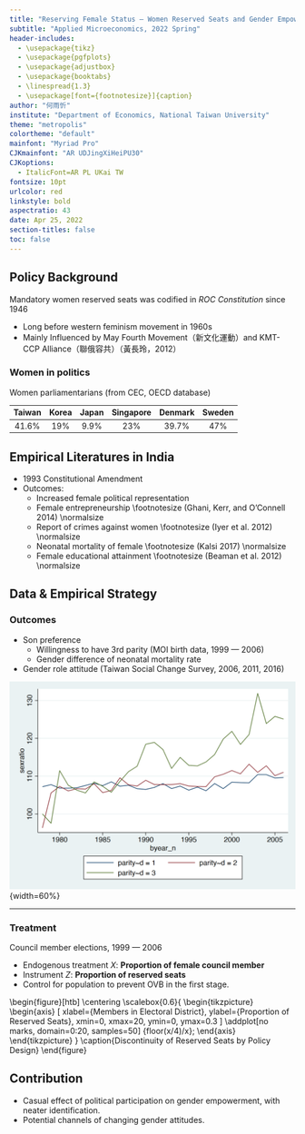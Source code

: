 ```yaml
---
title: "Reserving Female Status — Women Reserved Seats and Gender Empowerment in Taiwan"
subtitle: "Applied Microeconomics, 2022 Spring"
header-includes:
  - \usepackage{tikz}
  - \usepackage{pgfplots}
  - \usepackage{adjustbox}
  - \usepackage{booktabs}
  - \linespread{1.3}
  - \usepackage[font={footnotesize}]{caption}
author: "何雨忻"
institute: "Department of Economics, National Taiwan University"
theme: "metropolis"
colortheme: "default"
mainfont: "Myriad Pro"
CJKmainfont: "AR UDJingXiHeiPU30"
CJKoptions:
  - ItalicFont=AR PL UKai TW
fontsize: 10pt
urlcolor: red
linkstyle: bold
aspectratio: 43
date: Apr 25, 2022
section-titles: false
toc: false
---
```


## Policy Background

Mandatory women reserved seats was codified in *ROC Constitution* since 1946

- Long before western feminism movement in 1960s
- Mainly Influenced by May Fourth Movement（新文化運動）and KMT-CCP Alliance（聯俄容共）（黃長玲，2012）

### Women in politics

Women parliamentarians (from CEC, OECD database)

| Taiwan | Korea | Japan | Singapore | Denmark | Sweden |
| :----: | :---: | :---: | :-------: | :-----: | :----: |
| 41.6%  |  19%  | 9.9%  |    23%    |  39.7%  |  47%   |

## Empirical Literatures in India

-   1993 Constitutional Amendment
-   Outcomes:
    -   Increased female political representation
    -   Female entrepreneurship \footnotesize (Ghani, Kerr, and O’Connell 2014) \normalsize
    -   Report of crimes against women \footnotesize (Iyer et al. 2012) \normalsize
    -   Neonatal mortality of female \footnotesize (Kalsi 2017) \normalsize
    -   Female educational attainment \footnotesize (Beaman et al. 2012) \normalsize

## Data & Empirical Strategy

### Outcomes

-   Son preference
    -   Willingness to have 3rd parity (MOI birth data, 1999 — 2006)
    -   Gender difference of neonatal mortality rate
-   Gender role attitude (Taiwan Social Change Survey, 2006, 2011, 2016)

![Newborn Sex Ratio by Parity](20220425-applied-micro-women-reserved-seats-proposal.assets/sexratioByParity.png){width=60%} 

---

### Treatment 

Council member elections, 1999 — 2006

-   Endogenous treatment $X$: **Proportion of female council member**
-   Instrument $Z$: **Proportion of reserved seats**
-   Control for population to prevent OVB in the first stage.

\begin{figure}[htb]
\centering
\scalebox{0.6}{
\begin{tikzpicture}
\begin{axis}
[
    xlabel={Members in Electoral District}, 
    ylabel={Proportion of Reserved Seats}, 
    xmin=0, 
    xmax=20, 
    ymin=0, 
    ymax=0.3
]
\addplot[no marks, domain=0:20, samples=50] {floor(x/4)/x};
\end{axis}
\end{tikzpicture}
}
\caption{Discontinuity of Reserved Seats by Policy Design}
\end{figure}

## Contribution

-   Casual effect of political participation on gender empowerment, with neater identification.
-   Potential channels of changing gender attitudes.
